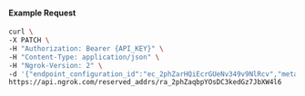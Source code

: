 <!-- Code generated for API Clients. DO NOT EDIT. -->

#### Example Request

```bash
curl \
-X PATCH \
-H "Authorization: Bearer {API_KEY}" \
-H "Content-Type: application/json" \
-H "Ngrok-Version: 2" \
-d '{"endpoint_configuration_id":"ec_2phZarHQiEcrGUeNv349v9NlRcv","metadata":"{\"proto\": \"ssh\"}"}' \
https://api.ngrok.com/reserved_addrs/ra_2phZaqbpYOsDC3kedGz7JbXW4l6
```
